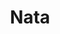 ---
title: "Nata"
description: "I am a nice and pleasant girl in communication. I give unforgettable emotions and brighten the leisure to a generous man as a girl for escort. I have a higher education and knowledge of English, so I will gladly support any topic of conversation. I have a model appearance, soft and gentle nature. I prefer a rest in an elite restaurant or a cozy evening in a luxury hotel room. With great pleasure, I will keep you company or organize a pleasant leisure.

I am fond of literature and read a lot, actively engaged in my body to keep it in shape. You can easily hire a girl escort, contacting the manager of the agency to brighten up the day and get a lot of pleasure."
Price: "From 1000$"
height: "173"
weight: "51"
age: "20"
folder: nata
mainImage: 1.webp
bustSize: "4"
hairColor: "brunet"
visa: "usa"
images:
  - 2.webp
  - 3.webp
---